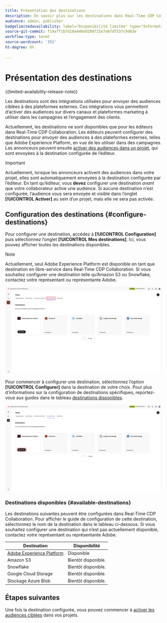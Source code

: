 ```yaml
---
title: Présentation des destinations
description: En savoir plus sur les destinations dans Real-Time CDP Collaboration.
audience: admin, publisher
badgelimitedavailability: label="Disponibilité limitée" type="Informative" url="https://helpx.adobe.com/fr/legal/product-descriptions/real-time-customer-data-platform-collaboration.html newtab=true"
source-git-commit: f19aff1b7d10a446dd209721e7a6fdf537c9d63e
workflow-type: tm+mt
source-wordcount: '352'
ht-degree: 6%

---
```


# Présentation des destinations

{{limited-availability-release-note}}

Les destinations sont des intégrations utilisées pour envoyer des audiences ciblées à des plateformes externes. Ces intégrations vous permettent d’activer des audiences sur divers canaux et plateformes marketing à utiliser dans les campagnes et l’engagement des clients.

Actuellement, les destinations ne sont disponibles que pour les éditeurs dans Real-Time CDP Collaboration. Les éditeurs peuvent configurer des destinations pour envoyer des audiences à des plateformes externes, telles que Adobe Experience Platform, en vue de les utiliser dans des campagnes. Les annonceurs peuvent ensuite [activer des audiences dans un projet](../collaborate/activate.md), qui sont envoyées à la destination configurée de l’éditeur.

>[!IMPORTANT]
>
>Actuellement, lorsque les annonceurs activent des audiences dans votre projet, elles sont automatiquement envoyées à la destination configurée par l’éditeur. En tant qu’éditeur, vous **devez** configurer une destination *avant* que votre collaborateur active une audience. Si aucune destination n’est configurée, l’audience vous sera envoyée et visible dans l’onglet **[!UICONTROL Activer]** au sein d’un projet, mais elle ne sera pas activée.

## Configuration des destinations {#configure-destinations}

Pour configurer une destination, accédez à **[!UICONTROL Configuration]** puis sélectionnez l’onglet **[!UICONTROL Mes destinations]**. Ici, vous pouvez afficher toutes les destinations disponibles.

>[!NOTE]
>
> Actuellement, seul Adobe Experience Platform est disponible en tant que destination en libre-service dans Real-Time CDP Collaboration. Si vous souhaitez configurer une destination telle qu’Amazon S3 ou Snowflake, contactez votre représentant ou représentante Adobe.

![L’onglet Mes destinations de l’espace de travail Configuration affiche les destinations disponibles.](/help/assets/destinations/overview/my-destinations-overview.png)

Pour commencer à configurer une destination, sélectionnez l’option **[!UICONTROL Configurer]** dans la destination de votre choix. Pour plus d’informations sur la configuration de destinations spécifiques, reportez-vous aux guides dans le tableau [destinations disponibles](#available-destinations).

![L’espace de travail Mes destinations avec l’option Configurer mise en surbrillance pour la destination Adobe Experience Platform.](/help/assets/destinations/overview/my-destinations-set-up.png)

### Destinations disponibles {#available-destinations}

Les destinations suivantes peuvent être configurées dans Real-Time CDP Collaboration. Pour afficher le guide de configuration de cette destination, sélectionnez le nom de la destination dans le tableau ci-dessous. Si vous souhaitez configurer une destination qui n’est pas actuellement disponible, contactez votre représentant ou représentante Adobe.

| Destination | Disponibilité |
| --- | --- |
| [Adobe Experience Platform](./experience-platform.md) | Disponible |
| Amazon S3 | Bientôt disponible. |
| Snowflake | Bientôt disponible. |
| Google Cloud Storage | Bientôt disponible. |
| Stockage Azure Blob | Bientôt disponible. |

## Étapes suivantes

Une fois la destination configurée, vous pouvez commencer à [activer les audiences ciblées](../collaborate/activate.md) dans vos projets.
